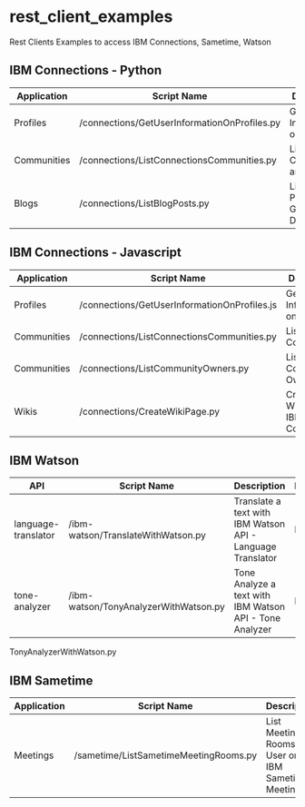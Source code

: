 # rest_client_examples

Rest Clients Examples to access IBM Connections, Sametime, Watson

## IBM Connections - Python

| Application |  Script Name                               |   Description                                                  | Language |
|-------------|--------------------------------------------|----------------------------------------------------------------|----------|
| Profiles    |/connections/GetUserInformationOnProfiles.py|Get User Information on Profiles                |Python    |
| Communities |/connections/ListConnectionsCommunities.py  |List Communities and Owners       |Python    |
| Blogs       |/connections/ListBlogPosts.py               |List Blog Posts and Get Post Details       |Python    |



## IBM Connections - Javascript
| Application |  Script Name                               |   Description                                                  | Language |
|-------------|--------------------------------------------|----------------------------------------------------------------|----------|
| Profiles    |/connections/GetUserInformationOnProfiles.js|Get User Information on Profiles                |Javascript/NodeJs    |
| Communities |/connections/ListConnectionsCommunities.py  |List Only Communities                |Javascript/NodeJs    |
| Communities |/connections/ListCommunityOwners.py         |List Comunity Owners              |Javascript/NodeJs    |
| Wikis       |/connections/CreateWikiPage.py              |Create a Wiki Page on IBM Connections              |Javascript/NodeJs    |

## IBM Watson

| API               |            Script Name              |   Description                                                  | Language |
|-------------------|-------------------------------------|----------------------------------------------------------------|----------|
|language-translator|/ibm-watson/TranslateWithWatson.py   |Translate a text with IBM Watson API - Language Translator      |Python    |
|tone-analyzer      |/ibm-watson/TonyAnalyzerWithWatson.py|Tone Analyze a text with IBM Watson API - Tone Analyzer         |Python    |


TonyAnalyzerWithWatson.py
## IBM Sametime

| Application |            Script Name                  |   Description                                                  | Language |
|-------------|-----------------------------------------|----------------------------------------------------------------|----------|
| Meetings    |/sametime/ListSametimeMeetingRooms.py    |List Meeting Rooms of User on IBM Sametime Meetings             |Python    |



